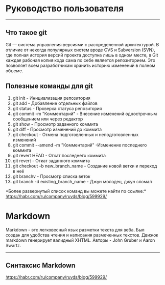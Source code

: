 # Руководство пользователя
********
## Что такое git
Git — система управления версиями с распределенной архитектурой. В отличие от некогда популярных систем 
вроде CVS и Subversion (SVN), где полная история версий проекта доступна лишь в одном месте, 
в Git каждая рабочая копия кода сама по себе является репозиторием. 
Это позволяет всем разработчикам хранить историю изменений в полном объеме.


## Полезные команды для git
1. git init - Инициализация репозитория
2. git add - Добавление отдельных файлов
3. git status - Проверка статуса репозитория
4. git commit -m "Комментарий" - Внесение изменений однострочным 
сообщением или через редактор
5. git show <id> -  Просмотр заданного коммита
6. git diff - Просмотр изменений до коммита
7. git checkout - Отмена подготовленных и неподготовленных изменений
8. git commit --amend -m "Комментарий" -Изменение последнего коммита
9. git revert HEAD - Откат последнего коммита
10. git revert <id> - Откат заданного коммита
11. git checkout -b new_branch_name - Создание новой ветки и переход в неё
12. git branchv - Просмотр списка веток
13. git branch -d existing_branch_name - Джун молодец, джун сломал

\*Более развернутый список команд вы можете найти по ссылке:\* 
<https://habr.com/ru/company/ruvds/blog/599929/>

# Markdown
Markdown - это легковесный язык разметки текста для веба. Был создан для удобства чтения и написания размеченных текстов. Движок markdown генерирует валидный XHTML. Авторы - John Gruber и Aaron Swartz.
*******

## Синтаксис Markdown
<https://habr.com/ru/company/ruvds/blog/599929/>